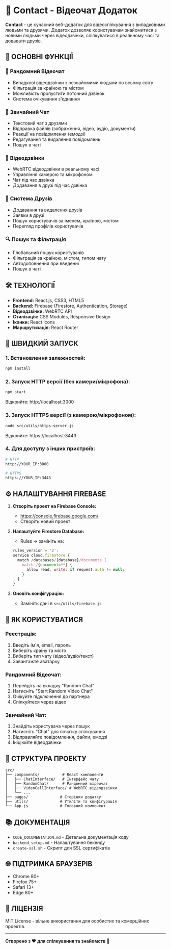 # 🎥 Contact - Відеочат Додаток

**Contact** - це сучасний веб-додаток для відеоспілкування з випадковими людьми та друзями. Додаток дозволяє користувачам знайомитися з новими людьми через відеодзвінки, спілкуватися в реальному часі та додавати друзів.

## 🌟 **ОСНОВНІ ФУНКЦІЇ**

### 🎲 **Рандомний Відеочат**
- Випадкові відеодзвінки з незнайомими людьми по всьому світу
- Фільтрація за країною та містом
- Можливість пропустити поточний дзвінок
- Система очікування з'єднання

### 💬 **Звичайний Чат**
- Текстовий чат з друзями
- Відправка файлів (зображення, відео, аудіо, документи)
- Реакції на повідомлення (емодзі)
- Редагування та видалення повідомлень
- Пошук в чаті

### 🎥 **Відеодзвінки**
- WebRTC відеодзвінки в реальному часі
- Управління камерою та мікрофоном
- Чат під час дзвінка
- Додавання в друзі під час дзвінка

### 👥 **Система Друзів**
- Додавання та видалення друзів
- Заявки в друзі
- Пошук користувачів за іменем, країною, містом
- Перегляд профілів користувачів

### 🔍 **Пошук та Фільтрація**
- Глобальний пошук користувачів
- Фільтрація за країною, містом, типом чату
- Автодоповнення при введенні
- Пошук в чаті

## 🛠 **ТЕХНОЛОГІЇ**

- **Frontend:** React.js, CSS3, HTML5
- **Backend:** Firebase (Firestore, Authentication, Storage)
- **Відеодзвінки:** WebRTC API
- **Стилізація:** CSS Modules, Responsive Design
- **Іконки:** React Icons
- **Маршрутизація:** React Router

## 🚀 **ШВИДКИЙ ЗАПУСК**

### 1. **Встановлення залежностей:**
```bash
npm install
```

### 2. **Запуск HTTP версії (без камери/мікрофона):**
```bash
npm start
```
Відкрийте: http://localhost:3000

### 3. **Запуск HTTPS версії (з камерою/мікрофоном):**
```bash
node src/utils/https-server.js
```
Відкрийте: https://localhost:3443

### 4. **Для доступу з інших пристроїв:**
```bash
# HTTP
http://YOUR_IP:3000

# HTTPS  
https://YOUR_IP:3443
```

## ⚙️ **НАЛАШТУВАННЯ FIREBASE**

1. **Створіть проект на Firebase Console:**
   - https://console.firebase.google.com/
   - Створіть новий проект

2. **Налаштуйте Firestore Database:**
   - Rules → замініть на:
   ```javascript
   rules_version = '2';
   service cloud.firestore {
     match /databases/{database}/documents {
       match /{document=**} {
         allow read, write: if request.auth != null;
       }
     }
   }
   ```

3. **Оновіть конфігурацію:**
   - Замініть дані в `src/utils/firebase.js`

## 📱 **ЯК КОРИСТУВАТИСЯ**

### **Реєстрація:**
1. Введіть ім'я, email, пароль
2. Виберіть країну та місто
3. Виберіть тип чату (відео/аудіо/текст)
4. Завантажте аватарку

### **Рандомний Відеочат:**
1. Перейдіть на вкладку "Random Chat"
2. Натисніть "Start Random Video Chat"
3. Очікуйте підключення до партнера
4. Спілкуйтеся через відео

### **Звичайний Чат:**
1. Знайдіть користувача через пошук
2. Натисніть "Chat" для початку спілкування
3. Відправляйте повідомлення, файли, емодзі
4. Ініціюйте відеодзвінки

## 🔧 **СТРУКТУРА ПРОЕКТУ**

```
src/
├── components/          # React компоненти
│   ├── ChatInterface/   # Інтерфейс чату
│   ├── RandomChat/      # Рандомний відеочат
│   ├── VideoCallInterface/ # WebRTC відеодзвінки
│   └── ...
├── pages/              # Сторінки додатку
├── utils/              # Утиліти та конфігурація
└── App.js              # Головний компонент
```

## 📚 **ДОКУМЕНТАЦІЯ**

- `CODE_DOCUMENTATION.md` - Детальна документація коду
- `backend_setup.md` - Налаштування бекенду
- `create-ssl.sh` - Скрипт для SSL сертифікатів

## 🌐 **ПІДТРИМКА БРАУЗЕРІВ**

- Chrome 80+
- Firefox 75+
- Safari 13+
- Edge 80+

## 📄 **ЛІЦЕНЗІЯ**

MIT License - вільне використання для особистих та комерційних проектів.

---

**Створено з ❤️ для спілкування та знайомств** 🚀
